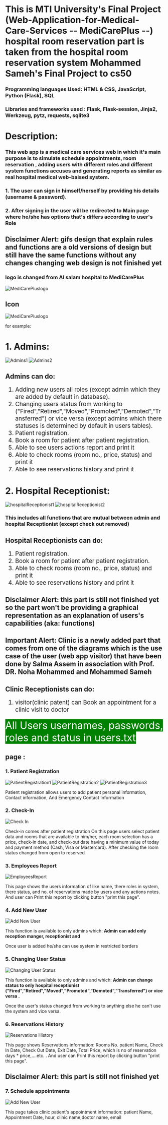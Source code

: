 # This is MTI University's Final Project (Web-Application-for-Medical-Care-Services -- MediCarePlus --) hospital room reservation part is taken from the hospital room reservation system Mohammed Sameh's Final Project to cs50 
### Programming languages Used: HTML & CSS, JavaScript, Python (Flask), SQL
### Libraries and frameworks used : Flask, Flask-session, Jinja2, Werkzeug, pytz, requests, sqlite3

# Description:
### This web app is a medical care services web in which it's main purpose is to simulate schedule appointments, room reservation , adding users with different roles and different system functions accuses and generating reports as similar as real hospital medical web-baised system.

### 1. The user can sign in himself/herself by providing his details (username & password).
### 2. After signing in the user will be redirected to Main page where he/she has options that's differs according to user's Role

## Disclaimer Alert: gifs design that explain rules and functions are a old versions of design but still have the same functions without any changes changing web design is not finished yet
### logo is changed from Al salam hospital to MediCarePlus
![MediCarePluslogo](logo.png)
## Icon
![MediCarePluslogo](favicon.ico)

for example:

### <h1>1. Admins:</h1>
![Admins1](images/staff-main-1.png)
![Admins2](images/staff-main-2.png)

<h2>Admins can do:</h2>
    <ol style ="font-size: 14pt;">
        <li>Adding new users all roles (except admin which they are added by default in database).</li>
        <li>Changing users status from working to ("Fired","Retired","Moved","Promoted","Demoted","Transferred") or 
    vice versa (except admins which there statuses is determined by default in users tables).</li>
        <li>Patient registration.</li>
        <li>Book a room for patient after patient registration.</li>
        <li>Able to see users actions report and print it</li>
        <li>Able to check rooms (room no., price, status) and print it</li>
        <li>Able to see reservations history and print it</li>
    </ol>


### <h1>2. Hospital Receptionist:</h1>
![hospitalReceptionist1](images/staff-main-1.png)
![hospitalReceptionist2](images/staff-main-2.png)
### This includes all functions that are mutual between admin and hospital Receptionist (except check out removed)
<h2> Hospital Receptionists can do:</h2>
    <ol style ="font-size: 14pt;">
        <li>Patient registration.</li>
        <li>Book a room for patient after patient registration.</li>
        <li>Able to check rooms (room no., price, status) and print it</li>
        <li>Able to see reservations history and print it</li>
    </ol>

## Disclaimer Alert: this part is still not finished yet so the part won't be providing a graphical representation as an explanation of users's capabilities (aka: functions)
## Important Alert: Clinic is a newly added part that comes from one of the diagrams which is the use case of the user (web app visitor) that have been done by Salma Assem in association with Prof. DR. Noha Mohammed and Mohammed Sameh


<h2> Clinic Receptionists can do:</h2>
    <ol style ="font-size: 14pt;">
        <li>visitor(clinic patent) can Book an appointment for a clinic visit to doctor</li>
    </ol>
<mark style = "background-color: Green; font-size: 24pt; color: white;">All Users usernames, passwords, roles and status in users.txt</mark>

## page :

### 1. Patient Registration
![PatientRegistration1](images/patient-registration-1.png)
![PatientRegistration2](images/patient-registration-2.png)
![PatientRegistration3](images/patient-registration-3.png)


<p>Patient registration allows users to add patient personal information, Contact information, And Emergency Contact Information</p>

### 2. Check-In
![Check In](images/check-in.png)

<p> Check-in comes after patient registration On this page users select patient data and rooms that are available to him/her, each room selection has a price, check-in date, and check-out date having a minimum value of today and payment method (Cash, Visa or Mastercard).
After checking the room status changed from open to reserved</p>


### 3. Employees Report
![EmployeesReport](images/employee-report.png)

<p>This page shows the users information of like name, there roles in system, there status, and no. of reservations made by users  and any actions notes.
And user can Print this report by clicking button "print this page".</p>

### 4. Add New User
![Add New User](images/adding-user.png)

<p>This function is available to only admins which:
<strong>Admin can add only reception manger, receptionist and </strong>

Once user is added he/she can use system in restricted borders</p>

### 5. Changing User Status
![Changing User Status](images/change-user-status.png)

<p>This function is available to only admins and  which:
<strong>Admin can change status to only hospital receptionist ("Fired","Retired","Moved","Promoted","Demoted","Transferred") or vice versa .</strong>

Once the user's status changed from working to anything else he can't use the system and vice versa. </p>


### 6. Reservations History
![Reservations History](images/reservation-table.png) 

<p>This page shows Reservations information: Rooms No.	patient Name, Check In Date, Check Out Date, Exit Date, Total Price, which is no of reservation days * price,....etc. .
And user can Print this report by clicking button "print this page".</p>

## Disclaimer Alert: this part is still not finished yet 
### 7. Schedule appointments
![Add New User](images/appointement.png)
<p>This page takes clinic patient's appointment information: patient Name, Appointment Date, hour, clinic name,doctor name, email </p>
